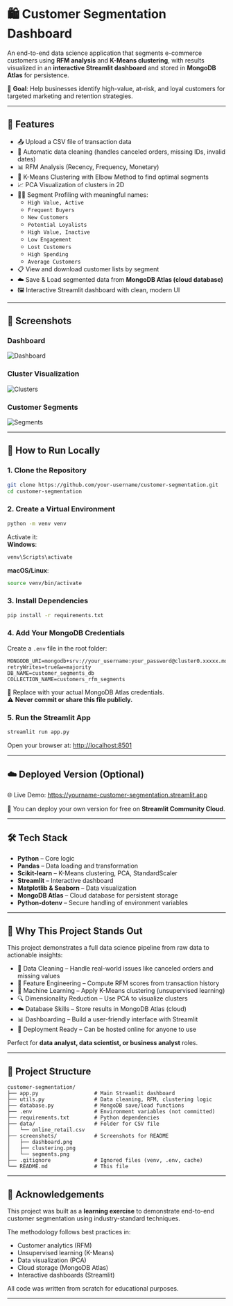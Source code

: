 # 🛍️ Customer Segmentation Dashboard

An end-to-end data science application that segments e-commerce customers using **RFM analysis** and **K-Means clustering**, with results visualized in an **interactive Streamlit dashboard** and stored in **MongoDB Atlas** for persistence.

🎯 **Goal**: Help businesses identify high-value, at-risk, and loyal customers for targeted marketing and retention strategies.

---

## 🔧 Features

- 📤 Upload a CSV file of transaction data  
- 🧹 Automatic data cleaning (handles canceled orders, missing IDs, invalid dates)  
- 📊 RFM Analysis (Recency, Frequency, Monetary)  
- 🧠 K-Means Clustering with Elbow Method to find optimal segments  
- 📈 PCA Visualization of clusters in 2D  
- 🧑‍💼 Segment Profiling with meaningful names:
  - `High Value, Active`
  - `Frequent Buyers`
  - `New Customers`
  - `Potential Loyalists`
  - `High Value, Inactive`
  - `Low Engagement`
  - `Lost Customers`
  - `High Spending`
  - `Average Customers`
- 📋 View and download customer lists by segment  
- ☁️ Save & Load segmented data from **MongoDB Atlas (cloud database)**  
- 🖼️ Interactive Streamlit dashboard with clean, modern UI  

---

## 📸 Screenshots

### Dashboard
![Dashboard](screenshots/dashboard.png)

### Cluster Visualization
![Clusters](screenshots/clustering.png)

### Customer Segments
![Segments](screenshots/segmentation.png)



---

## 🚀 How to Run Locally

### 1. Clone the Repository
```bash
git clone https://github.com/your-username/customer-segmentation.git
cd customer-segmentation
```

### 2. Create a Virtual Environment
```bash
python -m venv venv
```

Activate it:  
**Windows**:
```bash
venv\Scripts\activate
```
**macOS/Linux**:
```bash
source venv/bin/activate
```

### 3. Install Dependencies
```bash
pip install -r requirements.txt
```

### 4. Add Your MongoDB Credentials
Create a `.env` file in the root folder:

```env
MONGODB_URI=mongodb+srv://your_username:your_password@cluster0.xxxxx.mongodb.net/?retryWrites=true&w=majority
DB_NAME=customer_segments_db
COLLECTION_NAME=customers_rfm_segments
```

🔐 Replace with your actual MongoDB Atlas credentials.  
⚠️ **Never commit or share this file publicly.**

### 5. Run the Streamlit App
```bash
streamlit run app.py
```

Open your browser at: [http://localhost:8501](http://localhost:8501)

---

## ☁️ Deployed Version (Optional)

🌐 Live Demo: https://yourname-customer-segmentation.streamlit.app  

🎯 You can deploy your own version for free on **Streamlit Community Cloud**.

---

## 🛠️ Tech Stack

- **Python** – Core logic  
- **Pandas** – Data loading and transformation  
- **Scikit-learn** – K-Means clustering, PCA, StandardScaler  
- **Streamlit** – Interactive dashboard  
- **Matplotlib & Seaborn** – Data visualization  
- **MongoDB Atlas** – Cloud database for persistent storage  
- **Python-dotenv** – Secure handling of environment variables  

---

## 🎯 Why This Project Stands Out

This project demonstrates a full data science pipeline from raw data to actionable insights:

- 🧹 Data Cleaning – Handle real-world issues like canceled orders and missing values  
- 🔑 Feature Engineering – Compute RFM scores from transaction history  
- 🤖 Machine Learning – Apply K-Means clustering (unsupervised learning)  
- 🔍 Dimensionality Reduction – Use PCA to visualize clusters  
- ☁️ Database Skills – Store results in MongoDB Atlas (cloud)  
- 📊 Dashboarding – Build a user-friendly interface with Streamlit  
- 🚀 Deployment Ready – Can be hosted online for anyone to use  

Perfect for **data analyst, data scientist, or business analyst** roles.

---

## 📂 Project Structure

```
customer-segmentation/
├── app.py                  # Main Streamlit dashboard
├── utils.py                # Data cleaning, RFM, clustering logic
├── database.py             # MongoDB save/load functions
├── .env                    # Environment variables (not committed)
├── requirements.txt        # Python dependencies
├── data/                   # Folder for CSV file
│   └── online_retail.csv
├── screenshots/            # Screenshots for README
│   ├── dashboard.png
│   ├── clustering.png
│   └── segments.png
├── .gitignore              # Ignored files (venv, .env, cache)
└── README.md               # This file
```

---

## 🙌 Acknowledgements

This project was built as a **learning exercise** to demonstrate end-to-end customer segmentation using industry-standard techniques.

The methodology follows best practices in:

- Customer analytics (RFM)  
- Unsupervised learning (K-Means)  
- Data visualization (PCA)  
- Cloud storage (MongoDB Atlas)  
- Interactive dashboards (Streamlit)  

All code was written from scratch for educational purposes.

---
